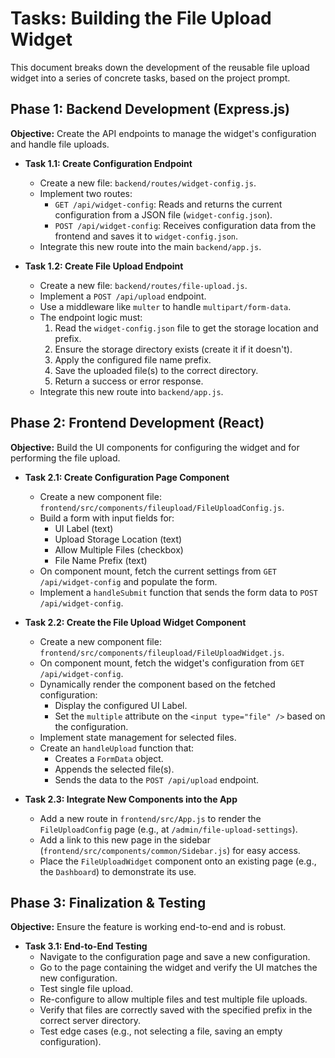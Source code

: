 
# Tasks: Building the File Upload Widget

This document breaks down the development of the reusable file upload widget into a series of concrete tasks, based on the project prompt.

## Phase 1: Backend Development (Express.js)

**Objective:** Create the API endpoints to manage the widget's configuration and handle file uploads.

-   **Task 1.1: Create Configuration Endpoint**
    -   Create a new file: `backend/routes/widget-config.js`.
    -   Implement two routes:
        -   `GET /api/widget-config`: Reads and returns the current configuration from a JSON file (`widget-config.json`).
        -   `POST /api/widget-config`: Receives configuration data from the frontend and saves it to `widget-config.json`.
    -   Integrate this new route into the main `backend/app.js`.

-   **Task 1.2: Create File Upload Endpoint**
    -   Create a new file: `backend/routes/file-upload.js`.
    -   Implement a `POST /api/upload` endpoint.
    -   Use a middleware like `multer` to handle `multipart/form-data`.
    -   The endpoint logic must:
        1.  Read the `widget-config.json` file to get the storage location and prefix.
        2.  Ensure the storage directory exists (create it if it doesn't).
        3.  Apply the configured file name prefix.
        4.  Save the uploaded file(s) to the correct directory.
        5.  Return a success or error response.
    -   Integrate this new route into `backend/app.js`.

## Phase 2: Frontend Development (React)

**Objective:** Build the UI components for configuring the widget and for performing the file upload.

-   **Task 2.1: Create Configuration Page Component**
    -   Create a new component file: `frontend/src/components/fileupload/FileUploadConfig.js`.
    -   Build a form with input fields for:
        -   UI Label (text)
        -   Upload Storage Location (text)
        -   Allow Multiple Files (checkbox)
        -   File Name Prefix (text)
    -   On component mount, fetch the current settings from `GET /api/widget-config` and populate the form.
    -   Implement a `handleSubmit` function that sends the form data to `POST /api/widget-config`.

-   **Task 2.2: Create the File Upload Widget Component**
    -   Create a new component file: `frontend/src/components/fileupload/FileUploadWidget.js`.
    -   On component mount, fetch the widget's configuration from `GET /api/widget-config`.
    -   Dynamically render the component based on the fetched configuration:
        -   Display the configured UI Label.
        -   Set the `multiple` attribute on the `<input type="file" />` based on the configuration.
    -   Implement state management for selected files.
    -   Create an `handleUpload` function that:
        -   Creates a `FormData` object.
        -   Appends the selected file(s).
        -   Sends the data to the `POST /api/upload` endpoint.

-   **Task 2.3: Integrate New Components into the App**
    -   Add a new route in `frontend/src/App.js` to render the `FileUploadConfig` page (e.g., at `/admin/file-upload-settings`).
    -   Add a link to this new page in the sidebar (`frontend/src/components/common/Sidebar.js`) for easy access.
    -   Place the `FileUploadWidget` component onto an existing page (e.g., the `Dashboard`) to demonstrate its use.

## Phase 3: Finalization & Testing

**Objective:** Ensure the feature is working end-to-end and is robust.

-   **Task 3.1: End-to-End Testing**
    -   Navigate to the configuration page and save a new configuration.
    -   Go to the page containing the widget and verify the UI matches the new configuration.
    -   Test single file upload.
    -   Re-configure to allow multiple files and test multiple file uploads.
    -   Verify that files are correctly saved with the specified prefix in the correct server directory.
    -   Test edge cases (e.g., not selecting a file, saving an empty configuration).
